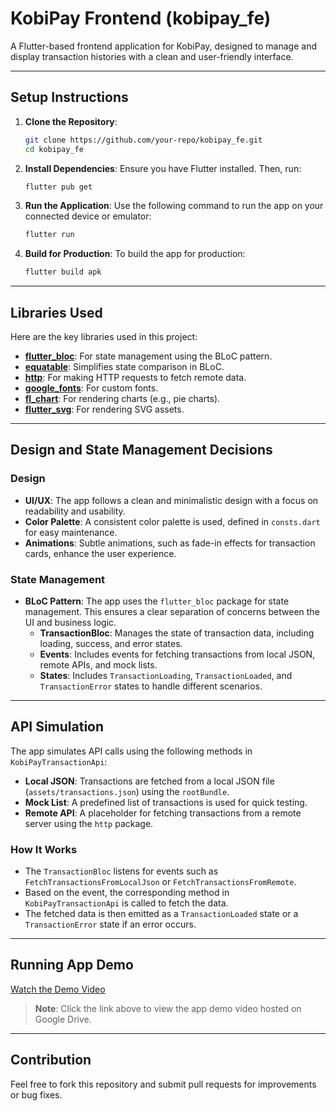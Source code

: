 # KobiPay Frontend (kobipay_fe)

A Flutter-based frontend application for KobiPay, designed to manage and display transaction histories with a clean and user-friendly interface.

---

## Setup Instructions

1. **Clone the Repository**:

   ```bash
   git clone https://github.com/your-repo/kobipay_fe.git
   cd kobipay_fe
   ```

2. **Install Dependencies**:
   Ensure you have Flutter installed. Then, run:

   ```bash
   flutter pub get
   ```

3. **Run the Application**:
   Use the following command to run the app on your connected device or emulator:

   ```bash
   flutter run
   ```

4. **Build for Production**:
   To build the app for production:

   ```bash
   flutter build apk
   ```

---

## Libraries Used

Here are the key libraries used in this project:

- **[flutter_bloc](https://pub.dev/packages/flutter_bloc)**: For state management using the BLoC pattern.
- **[equatable](https://pub.dev/packages/equatable)**: Simplifies state comparison in BLoC.
- **[http](https://pub.dev/packages/http)**: For making HTTP requests to fetch remote data.
- **[google_fonts](https://pub.dev/packages/google_fonts)**: For custom fonts.
- **[fl_chart](https://pub.dev/packages/fl_chart)**: For rendering charts (e.g., pie charts).
- **[flutter_svg](https://pub.dev/packages/flutter_svg)**: For rendering SVG assets.

---

## Design and State Management Decisions

### Design

- **UI/UX**: The app follows a clean and minimalistic design with a focus on readability and usability.
- **Color Palette**: A consistent color palette is used, defined in `consts.dart` for easy maintenance.
- **Animations**: Subtle animations, such as fade-in effects for transaction cards, enhance the user experience.

### State Management

- **BLoC Pattern**: The app uses the `flutter_bloc` package for state management. This ensures a clear separation of concerns between the UI and business logic.
  - **TransactionBloc**: Manages the state of transaction data, including loading, success, and error states.
  - **Events**: Includes events for fetching transactions from local JSON, remote APIs, and mock lists.
  - **States**: Includes `TransactionLoading`, `TransactionLoaded`, and `TransactionError` states to handle different scenarios.

---

## API Simulation

The app simulates API calls using the following methods in `KobiPayTransactionApi`:

- **Local JSON**: Transactions are fetched from a local JSON file (`assets/transactions.json`) using the `rootBundle`.
- **Mock List**: A predefined list of transactions is used for quick testing.
- **Remote API**: A placeholder for fetching transactions from a remote server using the `http` package.

### How It Works

- The `TransactionBloc` listens for events such as `FetchTransactionsFromLocalJson` or `FetchTransactionsFromRemote`.
- Based on the event, the corresponding method in `KobiPayTransactionApi` is called to fetch the data.
- The fetched data is then emitted as a `TransactionLoaded` state or a `TransactionError` state if an error occurs.

---

## Running App Demo

[Watch the Demo Video](https://drive.google.com/file/d/1dsEKdC5o8YO7Z6SBg55a3xaB5rEb9Eh1/view?usp=sharing)

> **Note**: Click the link above to view the app demo video hosted on Google Drive.

---

## Contribution

Feel free to fork this repository and submit pull requests for improvements or bug fixes.
